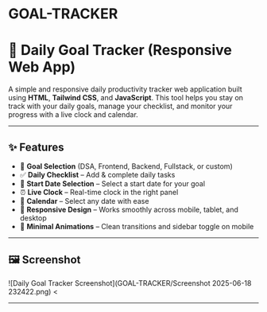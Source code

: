 # GOAL-TRACKER
# 📅 Daily Goal Tracker (Responsive Web App)

A simple and responsive daily productivity tracker web application built using **HTML**, **Tailwind CSS**, and **JavaScript**. This tool helps you stay on track with your daily goals, manage your checklist, and monitor your progress with a live clock and calendar.

---

## ✨ Features

- 🎯 **Goal Selection** (DSA, Frontend, Backend, Fullstack, or custom)
- ✅ **Daily Checklist** – Add & complete daily tasks
- 📅 **Start Date Selection** – Select a start date for your goal
- ⏰ **Live Clock** – Real-time clock in the right panel
- 📆 **Calendar** – Select any date with ease
- 📱 **Responsive Design** – Works smoothly across mobile, tablet, and desktop
- 🎉 **Minimal Animations** – Clean transitions and sidebar toggle on mobile

---

## 🖼️ Screenshot

![Daily Goal Tracker Screenshot](GOAL-TRACKER/Screenshot 2025-06-18 232422.png) <

---

